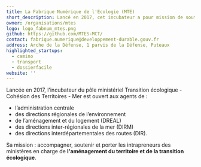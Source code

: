 ```yaml
---
title: La Fabrique Numérique de l'Ecologie (MTE)
short_description: Lancé en 2017, cet incubateur a pour mission de soutenir les services en faveur de l’<span class="fr-text--bold">aménagement du territoire et la transition écologique</span>.
owner: /organisations/mtes
logo: logo_fabnum_mtes.png
github: https://github.com/MTES-MCT/
contact: fabrique.numerique@developpement-durable.gouv.fr
address: Arche de la Défense, 1 parvis de la Défense, Puteaux
highlighted_startups:
  - camino
  - transport
  - dossierfacile
website: ''
---
```

Lancée en 2017, l'incubateur du pôle ministériel Transition écologique - Cohésion des Territoires - Mer est ouvert aux agents de :
- l’administration centrale
- des directions régionales de l’environnement
- de l’aménagement et du logement (DREAL)
- des directions inter-régionales de la mer (DIRM)
- des directions interdépartementales des routes (DIR).

Sa mission : accompagner, soutenir et porter les intrapreneurs des ministères en charge de **l'aménagement du territoire et de la transition écologique**.
